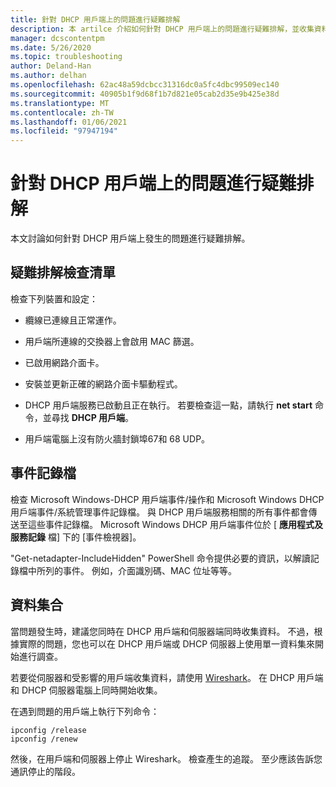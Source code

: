 ```yaml
---
title: 針對 DHCP 用戶端上的問題進行疑難排解
description: 本 artilce 介紹如何針對 DHCP 用戶端上的問題進行疑難排解，並收集資料。
manager: dcscontentpm
ms.date: 5/26/2020
ms.topic: troubleshooting
author: Deland-Han
ms.author: delhan
ms.openlocfilehash: 62ac48a59dcbcc31316dc0a5fc4dbc99509ec140
ms.sourcegitcommit: 40905b1f9d68f1b7d821e05cab2d35e9b425e38d
ms.translationtype: MT
ms.contentlocale: zh-TW
ms.lasthandoff: 01/06/2021
ms.locfileid: "97947194"
---
```

# <a name="troubleshoot-problems-on-the-dhcp-client"></a>針對 DHCP 用戶端上的問題進行疑難排解

本文討論如何針對 DHCP 用戶端上發生的問題進行疑難排解。

## <a name="troubleshooting-checklist"></a>疑難排解檢查清單

檢查下列裝置和設定：

  - 纜線已連線且正常運作。

  - 用戶端所連線的交換器上會啟用 MAC 篩選。

  - 已啟用網路介面卡。

  - 安裝並更新正確的網路介面卡驅動程式。

  - DHCP 用戶端服務已啟動且正在執行。 若要檢查這一點，請執行 **net start** 命令，並尋找 **DHCP 用戶端**。

  - 用戶端電腦上沒有防火牆封鎖埠67和 68 UDP。

## <a name="event-logs"></a>事件記錄檔

檢查 Microsoft Windows-DHCP 用戶端事件/操作和 Microsoft Windows DHCP 用戶端事件/系統管理事件記錄檔。 與 DHCP 用戶端服務相關的所有事件都會傳送至這些事件記錄檔。
Microsoft Windows DHCP 用戶端事件位於 [ **應用程式及服務記錄** 檔] 下的 [事件檢視器]。

"Get-netadapter-IncludeHidden" PowerShell 命令提供必要的資訊，以解讀記錄檔中所列的事件。 例如，介面識別碼、MAC 位址等等。

## <a name="data-collection"></a>資料集合

當問題發生時，建議您同時在 DHCP 用戶端和伺服器端同時收集資料。 不過，根據實際的問題，您也可以在 DHCP 用戶端或 DHCP 伺服器上使用單一資料集來開始進行調查。

若要從伺服器和受影響的用戶端收集資料，請使用 [Wireshark](https://www.wireshark.org/download.html)。 在 DHCP 用戶端和 DHCP 伺服器電腦上同時開始收集。

在遇到問題的用戶端上執行下列命令：

```console
ipconfig /release
ipconfig /renew
```

然後，在用戶端和伺服器上停止 Wireshark。 檢查產生的追蹤。 至少應該告訴您通訊停止的階段。